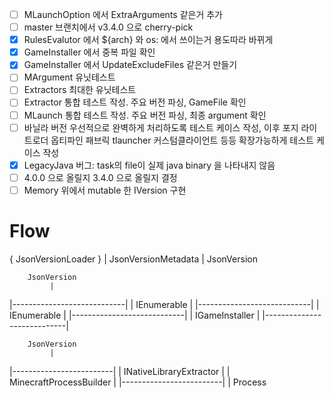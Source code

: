 - [ ] MLaunchOption 에서 ExtraArguments 같은거 추가
- [ ] master 브랜치에서 v3.4.0 으로 cherry-pick
- [x] RulesEvalutor 에서 ${arch} 와 os: 에서 쓰이는거 용도따라 바뀌게
- [x] GameInstaller 에서 중복 파일 확인
- [x] GameInstaller 에서 UpdateExcludeFiles 같은거 만들기
- [ ] MArgument 유닛테스트
- [ ] Extractors 최대한 유닛테스트
- [ ] Extractor 통합 테스트 작성. 주요 버전 파싱, GameFile 확인
- [ ] MLaunch 통합 테스트 작성. 주요 버전 파싱, 최종 argument 확인
- [ ] 바닐라 버전 우선적으로 완벽하게 처리하도록 테스트 케이스 작성, 이후 포지 라이트로더 옵티파인 패브릭 tlauncher 커스텀클라이언트 등등 확장가능하게 테스트 케이스 작성
- [x] LegacyJava 버그: task의 file이 실제 java binary 을 나타내지 않음
- [ ] 4.0.0 으로 올릴지 3.4.0 으로 올릴지 결정
- [ ] Memory 위에서 mutable 한 IVersion 구현

# Flow

   { JsonVersionLoader }
             |
    JsonVersionMetadata
             |
        JsonVersion



        JsonVersion
             |
|----------------------------|
| IEnumerable<FileExtractor> |
|----------------------------|
             |
    IEnumerable<GameFile>
             |
|----------------------------|
|      IGameInstaller        |
|----------------------------|



        JsonVersion
             |
|-------------------------|
| INativeLibraryExtractor |
| MinecraftProcessBuilder |
|-------------------------|
             |
          Process
